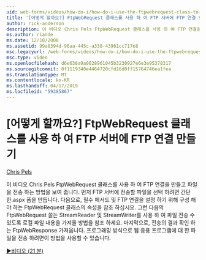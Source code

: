 ```yaml
---
uid: web-forms/videos/how-do-i/how-do-i-use-the-ftpwebrequest-class-to-create-an-ftp-connection-to-a-ftp-server
title: '[어떻게 할까요?] FtpWebRequest 클래스를 사용 하 여 FTP 서버에 FTP 연결 만들기 | Microsoft Docs'
author: rick-anderson
description: 이 비디오 Chris Pels FtpWebRequest 클래스를 사용 하 여 FTP 연결을 만들고 파일을 전송 하는 방법을 보여 줍니다. 첫째, 폼을 만들어 간단한.aspx를 선택 하는 중...
ms.author: riande
ms.date: 12/18/2008
ms.assetid: 99a0394d-96aa-445c-a338-43961cc717e8
msc.legacyurl: /web-forms/videos/how-do-i/how-do-i-use-the-ftpwebrequest-class-to-create-an-ftp-connection-to-a-ftp-server
msc.type: video
ms.openlocfilehash: d6e638a9a0028961045b3230927e6e3e95378317
ms.sourcegitcommit: 0f1119340e4464720cfd16d0ff15764746ea1fea
ms.translationtype: MT
ms.contentlocale: ko-KR
ms.lasthandoff: 04/17/2019
ms.locfileid: "59385867"
---
```

# <a name="how-do-i-use-the-ftpwebrequest-class-to-create-an-ftp-connection-to-a-ftp-server"></a>[어떻게 할까요?] FtpWebRequest 클래스를 사용 하 여 FTP 서버에 FTP 연결 만들기

[Chris Pels](https://twitter.com/chrispels)

이 비디오 Chris Pels FtpWebRequest 클래스를 사용 하 여 FTP 연결을 만들고 파일을 전송 하는 방법을 보여 줍니다. 먼저 FTP 서버에 전송할 파일을 선택 하려면 간단한.aspx 폼을 만듭니다. 다음으로, 필수 메서드 및 FTP 연결을 설정 하기 위해 구성 해야 하는 FtpWebRequest 클래스의 속성을 참조 하십시오. 그런 다음의 FtpWebRequest 쓸는 StreamReader 및 StreamWriter를 사용 하 여 파일 전송 수 있도록 로컬 파일 내용을 가져올 방법을 참조 하세요. 마지막으로, 전송의 결과 확인 하는 FtpWebResponse 가져옵니다. 프로그래밍 방식으로 웹 응용 프로그램에 대 한 파일을 전송 하려면이 방법을 사용할 수 있습니다.

[&#9654;비디오 (21 분)](https://channel9.msdn.com/Blogs/ASP-NET-Site-Videos/how-do-i-use-the-ftpwebrequest-class-to-create-an-ftp-connection-to-a-ftp-server)
